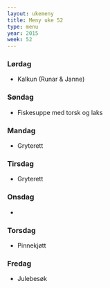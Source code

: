 ```yaml
---
layout: ukemeny
title: Meny uke 52
type: menu
year: 2015
week: 52
---
```


### Lørdag

- Kalkun (Runar & Janne)

### Søndag

- Fiskesuppe med torsk og laks

### Mandag

- Gryterett

### Tirsdag

- Gryterett

### Onsdag

-

### Torsdag

- Pinnekjøtt

### Fredag

- Julebesøk

